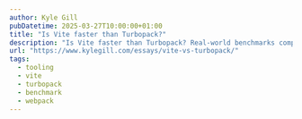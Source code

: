 ```yaml
---
author: Kyle Gill
pubDatetime: 2025-03-27T10:00:00+01:00
title: "Is Vite faster than Turbopack?"
description: "Is Vite faster than Turbopack? Real-world benchmarks compare cold starts, page compilations, hard refreshes, and Fast Refresh in Next.js (Webpack/Turbopack) vs. Vite (Rollup/Rolldown)."
url: "https://www.kylegill.com/essays/vite-vs-turbopack/"
tags:
  - tooling
  - vite
  - turbopack
  - benchmark
  - webpack
---
```

